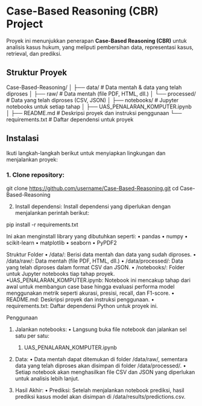 # Case-Based Reasoning (CBR) Project

Proyek ini menunjukkan penerapan **Case-Based Reasoning (CBR)** untuk analisis kasus hukum, yang meliputi pembersihan data, representasi kasus, retrieval, dan prediksi.

## Struktur Proyek

Case-Based-Reasoning/
│
├── data/ # Data mentah & data yang telah diproses
│ ├── raw/ # Data mentah (file PDF, HTML, dll.)
│ └── processed/ # Data yang telah diproses (CSV, JSON)
│
├── notebooks/ # Jupyter notebooks untuk setiap tahap
│ ├── UAS_PENALARAN_KOMPUTER.ipynb
│
├── README.md # Deskripsi proyek dan instruksi penggunaan
└── requirements.txt # Daftar dependensi untuk proyek

## Instalasi

Ikuti langkah-langkah berikut untuk menyiapkan lingkungan dan menjalankan proyek:

### 1. Clone repository:

git clone https://github.com/username/Case-Based-Reasoning.git
cd Case-Based-Reasoning

2. Install dependensi:
Install dependensi yang diperlukan dengan menjalankan perintah berikut:

pip install -r requirements.txt

Ini akan menginstall library yang dibutuhkan seperti:
• pandas
• numpy
• scikit-learn
• matplotlib
• seaborn
• PyPDF2

Struktur Folder
• /data/: Berisi data mentah dan data yang sudah diproses.
    • /data/raw/: Data mentah (file PDF, HTML, dll.)
    • /data/processed/: Data yang telah diproses dalam format CSV dan JSON.
• /notebooks/: Folder untuk Jupyter notebooks tiap tahap proyek.
    •UAS_PENALARAN_KOMPUTER.ipynb: Notebook ini mencakup tahap dari awal untuk membangun case base hingga evaluasi performa model menggunakan metrik seperti akurasi, presisi, recall, dan F1-score.
• README.md: Deskripsi proyek dan instruksi penggunaan.
• requirements.txt: Daftar dependensi Python untuk proyek ini.

Penggunaan
1. Jalankan notebooks:
• Langsung buka file notebook dan jalankan sel satu per satu:
    1. UAS_PENALARAN_KOMPUTER.ipynb
  
2. Data:
• Data mentah dapat ditemukan di folder /data/raw/, sementara data yang telah diproses akan disimpan di folder /data/processed/.
• Setiap notebook akan menghasilkan file CSV dan JSON yang diperlukan untuk analisis lebih lanjut.

3. Hasil Akhir:
• Prediksi: Setelah menjalankan notebook prediksi, hasil prediksi kasus model akan disimpan di /data/results/predictions.csv.




 
